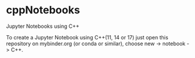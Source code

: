 # cppNotebooks
Jupyter Notebooks using C++

To create a Jupyter Notebook using C++(11, 14 or 17) just open this repository on mybinder.org (or conda or similar),
choose new -> notebook -> C++.
